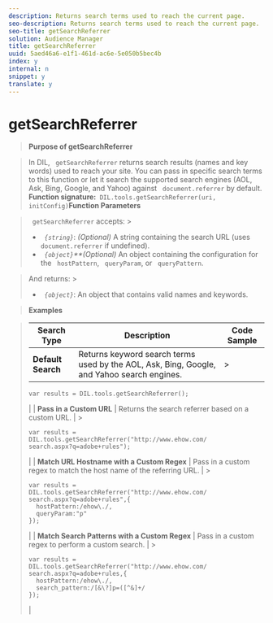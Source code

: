 ```yaml
---
description: Returns search terms used to reach the current page.
seo-description: Returns search terms used to reach the current page.
seo-title: getSearchReferrer
solution: Audience Manager
title: getSearchReferrer
uuid: 5aed46a6-e1f1-461d-ac6e-5e050b5bec4b
index: y
internal: n
snippet: y
translate: y
---
```


# getSearchReferrer


>**Purpose of getSearchReferrer** 

>In DIL, ` getSearchReferrer` returns search results (names and key words) used to reach your site. You can pass in specific search terms to this function or let it search the supported search engines (AOL, Ask, Bing, Google, and Yahoo) against ` document.referrer` by default. 
>**Function signature:**` DIL.tools.getSearchReferrer(uri, initConfig)`**Function Parameters** 

>` getSearchReferrer` accepts: >
>* *` {string}`*: *(Optional)* A string containing the search URL (uses ` document.referrer` if undefined).
>* *` {object}`**(Optional)* An object containing the configuration for the ` hostPattern`, ` queryParam`, or ` queryPattern`.


>And returns: >
>* *` {object}`*: An object that contains valid names and keywords.


>**Examples** 

>|  Search Type  | Description  | Code Sample  |
>|---|---|---|
>|  **Default Search** | Returns keyword search terms used by the AOL, Ask, Bing, Google, and Yahoo search engines.  | >
>```
>var results = DIL.tools.getSearchReferrer();
>```
>|
>|  **Pass in a Custom URL** | Returns the search referrer based on a custom URL.  | >
>```
>var results = 
>DIL.tools.getSearchReferrer("http://www.ehow.com/ 
>search.aspx?q=adobe+rules");
>```
>|
>|  **Match URL Hostname with a Custom Regex** | Pass in a custom regex to match the host name of the referring URL.  | >
>```
>var results = 
>DIL.tools.getSearchReferrer("http://www.ehow.com/ 
>search.aspx?q=adobe+rules",{ 
>   hostPattern:/ehow\./, 
>   queryParam:"p" 
>});
>```
>|
>|  **Match Search Patterns with a Custom Regex** | Pass in a custom regex to perform a custom search.  | >
>```
>var results = 
>DIL.tools.getSearchReferrer("http://www.ehow.com/ 
>search.aspx?q=adobe+rules,{ 
>   hostPattern:/ehow\./, 
>   search_pattern:/[&\?]p=([^&]+/ 
>});
>```
>|

